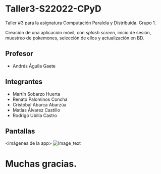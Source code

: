 # Taller3-S22022-CPyD
Taller #3 para la asignatura Computación Paralela y Distribuida. Grupo 1.

Creación de una aplicación móvil, con _splash screen_, inicio de sesión, muestreo de pokemones, selección de ellos y actualización en BD.

## Profesor
* Andrés Águila Gaete

## Integrantes
* Martín Sobarzo Huerta
* Renato Palominos Concha
* Cristóbal Abarca Abarzúa
* Matías Álvarez Castillo
* Rodrigo Ubilla Castro

## Pantallas

<imágenes de la app>
![Image_text](/Screenshots/Pokémon_1.jpg)

# Muchas gracias.

